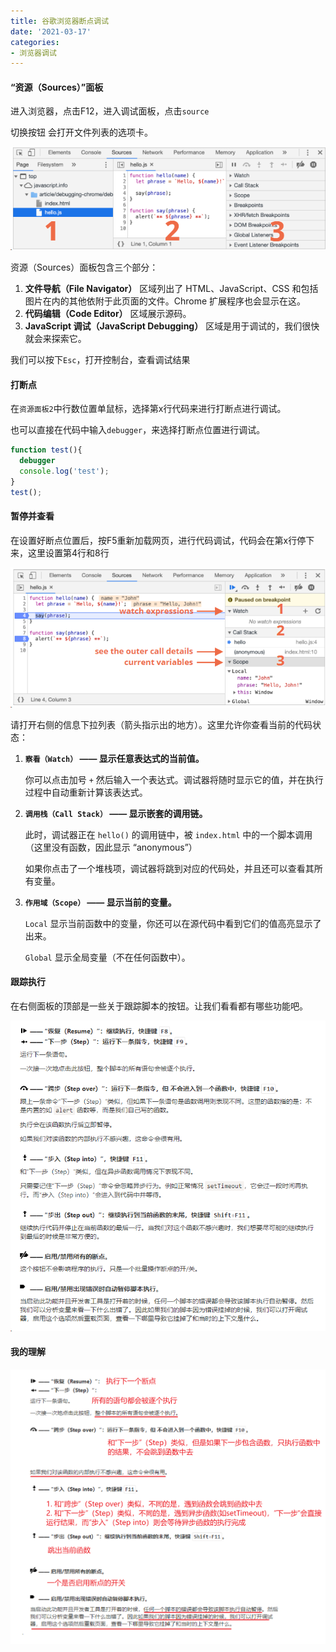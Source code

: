```yaml
---
title: 谷歌浏览器断点调试
date: '2021-03-17'
categories:
- 浏览器调试
---
```


#### “资源（Sources）”面板

进入浏览器，点击F12，进入调试面板，点击`source`

切换按钮 会打开文件列表的选项卡。

![image-20200706154049229](.\img\谷歌调试debug.png)

资源（Sources）面板包含三个部分：

1. **文件导航（File Navigator）** 区域列出了 HTML、JavaScript、CSS 和包括图片在内的其他依附于此页面的文件。Chrome 扩展程序也会显示在这。
2. **代码编辑（Code Editor）** 区域展示源码。
3. **JavaScript 调试（JavaScript Debugging）** 区域是用于调试的，我们很快就会来探索它。



我们可以按下`Esc`，打开控制台，查看调试结果



#### 打断点

在`资源面板2`中行数位置单鼠标，选择第x行代码来进行打断点进行调试。

也可以直接在代码中输入`debugger`，来选择打断点位置进行调试。

```js
function test(){
  debugger
  console.log('test');
}
test();
```

#### 暂停并查看

在设置好断点位置后，按F5重新加载网页，进行代码调试，代码会在第x行停下来，这里设置第4行和8行

![image-20200706155253955](.\img\谷歌调试debug1.png)

请打开右侧的信息下拉列表（箭头指示出的地方）。这里允许你查看当前的代码状态：

1. **`察看（Watch）` —— 显示任意表达式的当前值。**

   你可以点击加号 `+` 然后输入一个表达式。调试器将随时显示它的值，并在执行过程中自动重新计算该表达式。

2. **`调用栈（Call Stack）` —— 显示嵌套的调用链。**

   此时，调试器正在 `hello()` 的调用链中，被 `index.html` 中的一个脚本调用（这里没有函数，因此显示 “anonymous”）

   如果你点击了一个堆栈项，调试器将跳到对应的代码处，并且还可以查看其所有变量。

3. **`作用域（Scope）` —— 显示当前的变量。**

   `Local` 显示当前函数中的变量，你还可以在源代码中看到它们的值高亮显示了出来。

   `Global` 显示全局变量（不在任何函数中）。

#### 跟踪执行

在右侧面板的顶部是一些关于跟踪脚本的按钮。让我们看看都有哪些功能吧。

![image-20200706161721578](.\img\谷歌调试debug2.png)

#### 我的理解

![image-20200706161721578](.\img\谷歌调试debug3.png)

